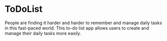 # ToDoList
People are finding it harder and harder to remember and manage daily tasks in this fast-paced world. This to-do list app allows users to create and manage their daily tasks more easily.

